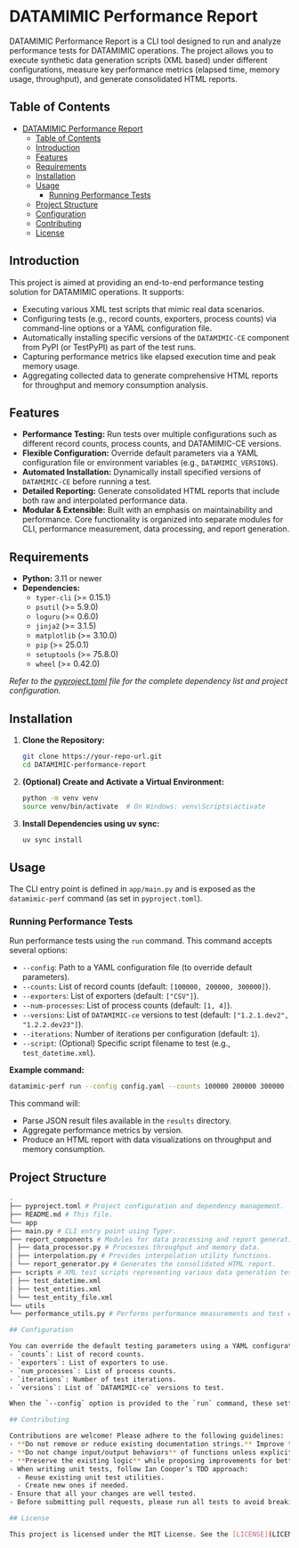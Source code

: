 # DATAMIMIC Performance Report

DATAMIMIC Performance Report is a CLI tool designed to run and analyze performance tests for DATAMIMIC operations. The project allows you to execute synthetic data generation scripts (XML based) under different configurations, measure key performance metrics (elapsed time, memory usage, throughput), and generate consolidated HTML reports.

## Table of Contents

- [DATAMIMIC Performance Report](#datamimic-performance-report)
  - [Table of Contents](#table-of-contents)
  - [Introduction](#introduction)
  - [Features](#features)
  - [Requirements](#requirements)
  - [Installation](#installation)
  - [Usage](#usage)
    - [Running Performance Tests](#running-performance-tests)
  - [Project Structure](#project-structure)
  - [Configuration](#configuration)
  - [Contributing](#contributing)
  - [License](#license)

## Introduction

This project is aimed at providing an end-to-end performance testing solution for DATAMIMIC operations. It supports:
- Executing various XML test scripts that mimic real data scenarios.
- Configuring tests (e.g., record counts, exporters, process counts) via command-line options or a YAML configuration file.
- Automatically installing specific versions of the `DATAMIMIC-CE` component from PyPI (or TestPyPI) as part of the test runs.
- Capturing performance metrics like elapsed execution time and peak memory usage.
- Aggregating collected data to generate comprehensive HTML reports for throughput and memory consumption analysis.

## Features

- **Performance Testing:** Run tests over multiple configurations such as different record counts, process counts, and DATAMIMIC-CE versions.
- **Flexible Configuration:** Override default parameters via a YAML configuration file or environment variables (e.g., `DATAMIMIC_VERSIONS`).
- **Automated Installation:** Dynamically install specified versions of `DATAMIMIC-CE` before running a test.
- **Detailed Reporting:** Generate consolidated HTML reports that include both raw and interpolated performance data.
- **Modular & Extensible:** Built with an emphasis on maintainability and performance. Core functionality is organized into separate modules for CLI, performance measurement, data processing, and report generation.

## Requirements

- **Python:** 3.11 or newer
- **Dependencies:**  
  - `typer-cli` (>= 0.15.1)
  - `psutil` (>= 5.9.0)
  - `loguru` (>= 0.6.0)
  - `jinja2` (>= 3.1.5)
  - `matplotlib` (>= 3.10.0)
  - `pip` (>= 25.0.1)
  - `setuptools` (>= 75.8.0)
  - `wheel` (>= 0.42.0)

*Refer to the [pyproject.toml](pyproject.toml) file for the complete dependency list and project configuration.*

## Installation

1. **Clone the Repository:**
    ```bash
    git clone https://your-repo-url.git
    cd DATAMIMIC-performance-report
    ```

2. **(Optional) Create and Activate a Virtual Environment:**
    ```bash
    python -m venv venv
    source venv/bin/activate  # On Windows: venv\Scripts\activate
    ```

3. **Install Dependencies using uv sync:**
    ```bash
    uv sync install
    ```

## Usage

The CLI entry point is defined in `app/main.py` and is exposed as the `datamimic-perf` command (as set in `pyproject.toml`).

### Running Performance Tests

Run performance tests using the `run` command. This command accepts several options:

- `--config`: Path to a YAML configuration file (to override default parameters).
- `--counts`: List of record counts (default: `[100000, 200000, 300000]`).
- `--exporters`: List of exporters (default: `["CSV"]`).
- `--num-processes`: List of process counts (default: `[1, 4]`).
- `--versions`: List of `DATAMIMIC-ce` versions to test (default: `["1.2.1.dev2", "1.2.2.dev23"]`).
- `--iterations`: Number of iterations per configuration (default: `1`).
- `--script`: (Optional) Specific script filename to test (e.g., `test_datetime.xml`).

**Example command:**

```bash
datamimic-perf run --config config.yaml --counts 100000 200000 300000 --exporters CSV --num-processes 1 4 --versions 1.2.1.dev2 1.2.2.dev23 --iterations 1 --script test_datetime.xml
```

This command will:
- Parse JSON result files available in the `results` directory.
- Aggregate performance metrics by version.
- Produce an HTML report with data visualizations on throughput and memory consumption.

## Project Structure

```bash
.
├── pyproject.toml # Project configuration and dependency management.
├── README.md # This file.
└── app
├── main.py # CLI entry point using Typer.
├── report_components # Modules for data processing and report generation.
│ ├── data_processor.py # Processes throughput and memory data.
│ ├── interpolation.py # Provides interpolation utility functions.
│ └── report_generator.py # Generates the consolidated HTML report.
├── scripts # XML test scripts representing various data generation tests.
│ ├── test_datetime.xml
│ ├── test_entities.xml
│ └── test_entity_file.xml
└── utils
└── performance_utils.py # Performs performance measurements and test executions.

## Configuration

You can override the default testing parameters using a YAML configuration file. The configuration can include:
- `counts`: List of record counts.
- `exporters`: List of exporters to use.
- `num_processes`: List of process counts.
- `iterations`: Number of test iterations.
- `versions`: List of `DATAMIMIC-ce` versions to test.

When the `--config` option is provided to the `run` command, these settings will replace the default parameters. Additionally, the `DATAMIMIC_VERSIONS` environment variable (if set) will override any version setting you pass.

## Contributing

Contributions are welcome! Please adhere to the following guidelines:
- **Do not remove or reduce existing documentation strings.** Improve them only.
- **Do not change input/output behaviors** of functions unless explicitly required.
- **Preserve the existing logic** while proposing improvements for better architecture and maintainability.
- When writing unit tests, follow Ian Cooper’s TDD approach:
  - Reuse existing unit test utilities.
  - Create new ones if needed.
- Ensure that all your changes are well tested.
- Before submitting pull requests, please run all tests to avoid breaking any functionality.

## License

This project is licensed under the MIT License. See the [LICENSE](LICENSE) file for details.
